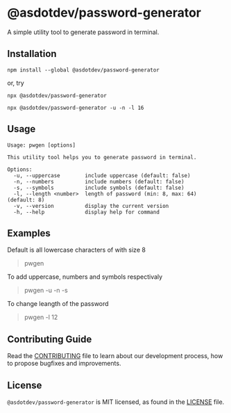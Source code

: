 # @asdotdev/password-generator

A simple utility tool to generate password in terminal.

## Installation

```
npm install --global @asdotdev/password-generator
```

or, try

```
npx @asdotdev/password-generator

npx @asdotdev/password-generator -u -n -l 16
```

## Usage

```
Usage: pwgen [options]

This utility tool helps you to generate password in terminal.

Options:
  -u, --uppercase        include uppercase (default: false)
  -n, --numbers          include numbers (default: false)
  -s, --symbols          include symbols (default: false)
  -l, --length <number>  length of password (min: 8, max: 64) (default: 8)
  -v, --version          display the current version
  -h, --help             display help for command
```

## Examples

Default is all lowercase characters of with size 8

> pwgen

To add uppercase, numbers and symbols respectivaly

> pwgen -u -n -s

To change leangth of the password

> pwgen -l 12

## Contributing Guide

Read the [CONTRIBUTING](https://github.com/asdotdev/password-generator/blob/master/CONTRIBUTING.md) file to learn about our development process, how to propose bugfixes and improvements.

## License

`@asdotdev/password-generator` is MIT licensed, as found in the [LICENSE](https://github.com/asdotdev/password-generator/blob/master/LICENSE) file.
